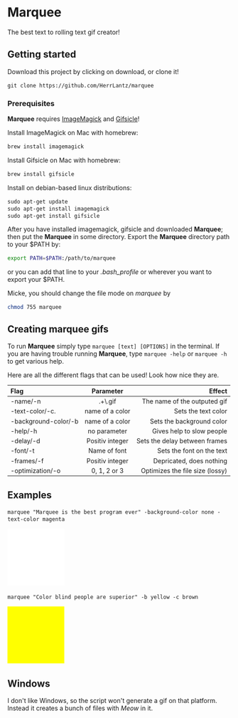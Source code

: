 # Marquee
The best text to rolling text gif creator!
## Getting started

Download this project by clicking on download, or clone it!
```
git clone https://github.com/HerrLantz/marquee
```

### Prerequisites

**Marquee** requires [ImageMagick](https://www.imagemagick.org/script/index.php) and [Gifsicle](http://www.lcdf.org/gifsicle/)!

Install ImageMagick on Mac with homebrew:
```bash
brew install imagemagick
```
Install Gifsicle on Mac with homebrew:
```bash
brew install gifsicle
```

Install on debian-based linux distributions:
```
sudo apt-get update
sudo apt-get install imagemagick
sudo apt-get install gifsicle
```

After you have installed imagemagick, gifsicle and downloaded **Marquee**; then put the **Marquee** in some directory.
Export the **Marquee** directory path to your $PATH by:
```bash
export PATH=$PATH:/path/to/marquee
```
or you can add that line to your *.bash_profile* or wherever you want to export your $PATH.

Micke, you should change the file mode on *marquee* by
```bash
chmod 755 marquee
```


## Creating marquee gifs
To run **Marquee** simply type `marquee [text] [OPTIONS]` in the terminal.
If you are having trouble running **Marquee**, type `marquee -help` or `marquee -h` to get various help.


Here are all the different flags that can be used! Look how nice they are.

|Flag	             |Parameter	      |Effect                         |
|:-------------------|:--------------:|------------------------------:|
|-name/-n            |.+\\.gif        |The name of the outputed gif   |
|-text-color/-c.     |name of a color |Sets the text color 		      |
|-background-color/-b|name of a color |Sets the background color      |
|-help/-h            |no parameter    |Gives help to slow people      |
|-delay/-d 			 |Positiv integer |Sets the delay between frames  |
|-font/-t            |Name of font    |Sets the font on the text      |
|-frames/-f          |Positiv integer |Depricated, does nothing       |
|-optimization/-o    |0, 1, 2 or 3    |Optimizes the file size (lossy)|

## Examples

```
marquee "Marquee is the best program ever" -background-color none -text-color magenta
```
![A great example](https://raw.githubusercontent.com/HerrLantz/marquee/master/examples/example1.gif "Look at that nice text")

```
marquee "Color blind people are superior" -b yellow -c brown
```
![Another great example](https://raw.githubusercontent.com/HerrLantz/marquee/master/examples/example2.gif "I wish I was like Patric")

## Windows

I don't like Windows, so the script won't generate a gif on that platform. Instead it creates a bunch of files with *Meow* in it.

